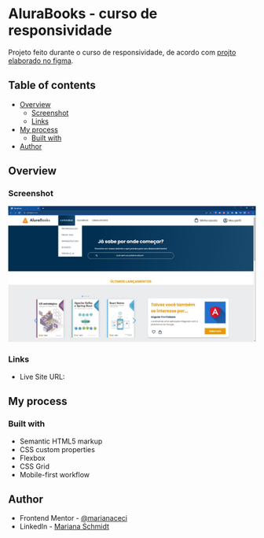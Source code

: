 # AluraBooks - curso de responsividade

Projeto feito durante o curso de responsividade, de acordo com [projto elaborado no figma](https://www.figma.com/file/sSMbIqKaGBd66Y8roxTk2p/AluraBooks?node-id=37%3A94&t=0zcdXYnce9jxjXVX-0). 

## Table of contents

- [Overview](#overview)
  - [Screenshot](#screenshot)
  - [Links](#links)
- [My process](#my-process)
  - [Built with](#built-with)
- [Author](#author)

## Overview

### Screenshot

![](./screenshot.jpg)

### Links

- Live Site URL: []()

## My process

### Built with

- Semantic HTML5 markup
- CSS custom properties
- Flexbox
- CSS Grid
- Mobile-first workflow

## Author

- Frontend Mentor - [@marianaceci](https://www.frontendmentor.io/profile/marianaceci)
- LinkedIn - [Mariana Schmidt](https://www.linkedin.com/in/marianaceciliaschmidt)


